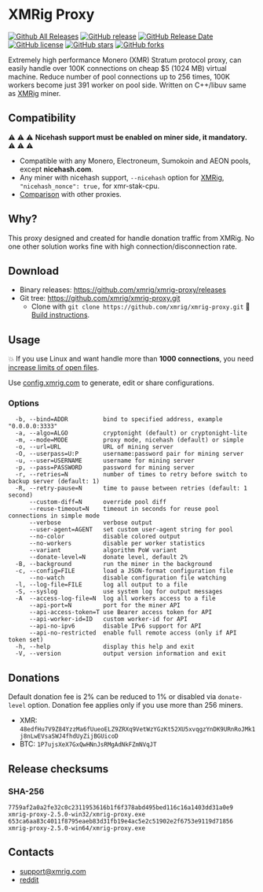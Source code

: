 # XMRig Proxy
[![Github All Releases](https://img.shields.io/github/downloads/xmrig/xmrig-proxy/total.svg)](https://github.com/xmrig/xmrig-proxy/releases)
[![GitHub release](https://img.shields.io/github/release/xmrig/xmrig-proxy/all.svg)](https://github.com/xmrig/xmrig-proxy/releases)
[![GitHub Release Date](https://img.shields.io/github/release-date-pre/xmrig/xmrig-proxy.svg)](https://github.com/xmrig/xmrig-proxy/releases)
[![GitHub license](https://img.shields.io/github/license/xmrig/xmrig-proxy.svg)](https://github.com/xmrig/xmrig-proxy/blob/master/LICENSE)
[![GitHub stars](https://img.shields.io/github/stars/xmrig/xmrig-proxy.svg)](https://github.com/xmrig/xmrig-proxy/stargazers)
[![GitHub forks](https://img.shields.io/github/forks/xmrig/xmrig-proxy.svg)](https://github.com/xmrig/xmrig-proxy/network)

Extremely high performance Monero (XMR) Stratum protocol proxy, can easily handle over 100K connections on cheap $5 (1024 MB) virtual machine. Reduce number of pool connections up to 256 times, 100K workers become just 391 worker on pool side. Written on C++/libuv same as [XMRig](https://github.com/xmrig/xmrig) miner.

## Compatibility
:warning: :warning: :warning: **Nicehash support must be enabled on miner side, it mandatory.** :warning: :warning: :warning:

* Compatible with any Monero, Electroneum, Sumokoin and AEON pools, except **nicehash.com**.
* Any miner with nicehash support, `--nicehash` option for [XMRig](https://github.com/xmrig/xmrig), `"nicehash_nonce": true,` for xmr-stak-cpu.
* [Comparison](https://github.com/xmrig/xmrig-proxy/wiki/Comparison) with other proxies.

## Why?
This proxy designed and created for handle donation traffic from XMRig. No one other solution works fine with high connection/disconnection rate.

## Download
* Binary releases: https://github.com/xmrig/xmrig-proxy/releases
* Git tree: https://github.com/xmrig/xmrig-proxy.git
  * Clone with `git clone https://github.com/xmrig/xmrig-proxy.git` :hammer: [Build instructions](https://github.com/xmrig/xmrig-proxy/wiki/Build).
  
## Usage
:boom: If you use Linux and want handle more than **1000 connections**, you need [increase limits of open files](https://github.com/xmrig/xmrig-proxy/wiki/Ubuntu-setup).

Use [config.xmrig.com](https://config.xmrig.com/proxy) to generate, edit or share configurations.
  
### Options
```
  -b, --bind=ADDR          bind to specified address, example "0.0.0.0:3333"
  -a, --algo=ALGO          cryptonight (default) or cryptonight-lite
  -m, --mode=MODE          proxy mode, nicehash (default) or simple
  -o, --url=URL            URL of mining server
  -O, --userpass=U:P       username:password pair for mining server
  -u, --user=USERNAME      username for mining server
  -p, --pass=PASSWORD      password for mining server
  -r, --retries=N          number of times to retry before switch to backup server (default: 1)
  -R, --retry-pause=N      time to pause between retries (default: 1 second)
      --custom-diff=N      override pool diff
      --reuse-timeout=N    timeout in seconds for reuse pool connections in simple mode
      --verbose            verbose output
      --user-agent=AGENT   set custom user-agent string for pool
      --no-color           disable colored output
      --no-workers         disable per worker statistics
      --variant            algorithm PoW variant
      --donate-level=N     donate level, default 2%
  -B, --background         run the miner in the background
  -c, --config=FILE        load a JSON-format configuration file
      --no-watch           disable configuration file watching
  -l, --log-file=FILE      log all output to a file
  -S, --syslog             use system log for output messages
  -A  --access-log-file=N  log all workers access to a file
      --api-port=N         port for the miner API
      --api-access-token=T use Bearer access token for API
      --api-worker-id=ID   custom worker-id for API
      --api-no-ipv6        disable IPv6 support for API
      --api-no-restricted  enable full remote access (only if API token set)
  -h, --help               display this help and exit
  -V, --version            output version information and exit
```

## Donations

Default donation fee is 2% can be reduced to 1% or disabled via `donate-level` option. Donation fee applies only if you use more than 256 miners.

* XMR: `48edfHu7V9Z84YzzMa6fUueoELZ9ZRXq9VetWzYGzKt52XU5xvqgzYnDK9URnRoJMk1j8nLwEVsaSWJ4fhdUyZijBGUicoD`
* BTC: `1P7ujsXeX7GxQwHNnJsRMgAdNkFZmNVqJT`

## Release checksums
### SHA-256
```
7759af2a0a2fe32c0c2311953616b1f6f378abd495bed116c16a1403dd31a0e9 xmrig-proxy-2.5.0-win32/xmrig-proxy.exe
653ca6aa83c4011f8795eaeb83d31fb19e4ac5e2c51902e2f6753e9119d71856 xmrig-proxy-2.5.0-win64/xmrig-proxy.exe
```

## Contacts
* support@xmrig.com
* [reddit](https://www.reddit.com/user/XMRig/)
